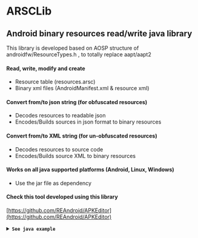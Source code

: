 # ARSCLib
## Android binary resources read/write java library
This library is developed based on AOSP structure of androidfw/ResourceTypes.h , to totally replace aapt/aapt2
#### Read, write, modify and create
* Resource table (resources.arsc)
* Binary xml files (AndroidManifest.xml & resource xml)
#### Convert from/to json string (for obfuscated resources)

* Decodes resources to readable json
* Encodes/Builds sources in json format to binary resources

#### Convert from/to XML string (for un-obfuscated resources)

* Decodes resources to source code
* Encodes/Builds source XML to binary resources 

#### Works on all java supported platforms (Android, Linux, Windows)
* Use the jar file as dependency
#### Check this tool developed using this library
[https://github.com/REAndroid/APKEditor](https://github.com/REAndroid/APKEditor)

<details><summary> <code><b>See java example</b></code></summary>

```java
import com.reandroid.lib.arsc.chunk.TableBlock;
import com.reandroid.lib.arsc.chunk.PackageBlock;
import com.reandroid.lib.arsc.chunk.xml.AndroidManifestBlock;
import com.reandroid.lib.arsc.chunk.xml.ResXmlElement;
import com.reandroid.lib.arsc.chunk.xml.ResXmlAttribute;

public static void exampleManifest() throws IOException{
        File inFile=new File("AndroidManifest.xml");

        // *** Loading AndroidManifest ***
        AndroidManifestBlock manifestBlock = AndroidManifestBlock.load(inFile);

        System.out.println("Package name: "+manifestBlock.getPackageName());

        List<String> usesPermissionList = manifestBlock.getUsesPermissions();
        for(String usesPermission:usesPermissionList){
        System.out.println("Uses permission: "+usesPermission);
        }

        // *** Modifying AndroidManifest ***
        // Change package name
        manifestBlock.setPackageName("com.new.package-name");
        // Add uses-permission
        manifestBlock.addUsesPermission("android.permission.WRITE_EXTERNAL_STORAGE");
        // Modify version code
        manifestBlock.setVersionCode(904);
        // Modify version name
        manifestBlock.setVersionName("9.0.4");

        // Modify xml attribute
        List<ResXmlElement> activityList = manifestBlock.listActivities();
        for(ResXmlElement activityElement:activityList){
        ResXmlAttribute attributeName = activityElement.searchAttributeByResourceId(AndroidManifestBlock.ID_name);
        System.out.println("Old activity name: "+attributeName.getValueAsString());
        attributeName.setValueAsString("com.app.MyActivity");
        System.out.println("New activity name: "+attributeName.getValueAsString());
        break;
        }

        // Refresh to re-calculate offsets
        manifestBlock.refresh();
        // Save
        File outFile=new File("AndroidManifest_out.xml");
        manifestBlock.writeBytes(outFile);

        System.out.println("Saved: "+outFile);
        }

```



```java
    public static void exampleResourceTable() throws IOException{
        File inFile=new File("resources.arsc");

        // *** Loading resource table ***
        TableBlock tableBlock=TableBlock.load(inFile);

        Collection<PackageBlock> packageBlockList=tableBlock.listPackages();
        System.out.println("Packages count = "+packageBlockList.size());
        for(PackageBlock packageBlock:packageBlockList){
        System.out.println("Package id = "+packageBlock.getId()
        +", name = "+packageBlock.getName());
        }

        // *** Modify resource table
        // Change package name
        for(PackageBlock packageBlock:packageBlockList){
        String name = packageBlock.getName();
        String newName = name + ".new-name";
        packageBlock.setName(newName);
        }

        // Refresh to re-calculate offsets
        tableBlock.refresh();
        // Save
        File outFile=new File("resources_out.arsc");
        tableBlock.writeBytes(outFile);

        System.out.println("Saved: "+outFile);
        }

```

```java   
    public static void exampleLoadApk() throws IOException{
        File inFile=new File("test.apk");
        File outDir=new File("test_out");

        ApkModule apkModule=ApkModule.loadApkFile(inFile);

        ApkJsonDecoder decoder=new ApkJsonDecoder(apkModule);
        outDir=decoder.writeToDirectory(outDir);
        System.out.println("Decoded to: "+outDir);

        // You can do any logical modification on any json files here

        // To convert back json to apk

        ApkJsonEncoder encoder=new ApkJsonEncoder();
        ApkModule encodedModule=encoder.scanDirectory(outDir);

        File outApk=new File("test_out_re-encoded.apk");
        encodedModule.writeApk(outApk);

        System.out.println("Created apk: "+outApk);
    }
    
```
</details>

